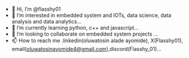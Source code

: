 - 👋 Hi, I’m @flasshy01
- 👀 I’m interested in embedded system and IOTs, data science, data analysis and data analytics...
- 🌱 I’m currently learning python, c++ and javascript...
- 💞️ I’m looking to collaborate on embedded system projects  ...
- 📫 How to reach me .linkedin(oluwatosin alade ayomide), X(Flasshy01), email(oluwatosinayomide4@gmail.com),discord(Flasshy_01)...

<!---
flasshy01/flasshy01 is a ✨ special ✨ repository because its `README.md` (this file) appears on your GitHub profile.
You can click the Preview link to take a look at your changes.
--->
